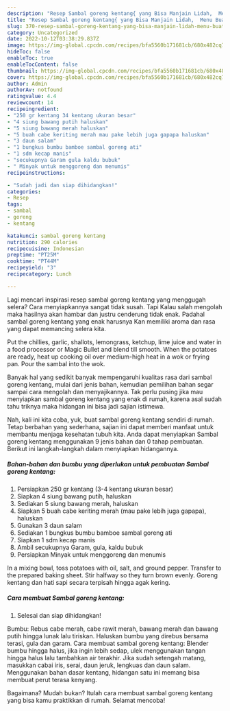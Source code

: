 ```yaml
---
description: "Resep Sambal goreng kentang{ yang Bisa Manjain Lidah,  Menu Buat lebaran"
title: "Resep Sambal goreng kentang{ yang Bisa Manjain Lidah,  Menu Buat lebaran"
slug: 370-resep-sambal-goreng-kentang-yang-bisa-manjain-lidah-menu-buat-lebaran
category: Uncategorized
date: 2022-10-12T03:38:29.837Z
image: https://img-global.cpcdn.com/recipes/bfa5560b171681cb/680x482cq70/sambal-goreng-kentang-foto-resep-utama.jpg
hideToc: false
enableToc: true
enableTocContent: false
thumbnail: https://img-global.cpcdn.com/recipes/bfa5560b171681cb/680x482cq70/sambal-goreng-kentang-foto-resep-utama.jpg
cover: https://img-global.cpcdn.com/recipes/bfa5560b171681cb/680x482cq70/sambal-goreng-kentang-foto-resep-utama.jpg
author: Admin
authorAv: notfound
ratingvalue: 4.4
reviewcount: 14
recipeingredient:
- "250 gr kentang 34 kentang ukuran besar"
- "4 siung bawang putih haluskan"
- "5 siung bawang merah haluskan"
- "5 buah cabe keriting merah mau pake lebih juga gapapa haluskan"
- "3 daun salam"
- "1 bungkus bumbu bamboe sambal goreng ati"
- "1 sdm kecap manis"
- "secukupnya Garam gula kaldu bubuk"
- " Minyak untuk menggoreng dan menumis"
recipeinstructions:

- "Sudah jadi dan siap dihidangkan!"
categories:
- Resep
tags:
- sambal
- goreng
- kentang

katakunci: sambal goreng kentang 
nutrition: 290 calories
recipecuisine: Indonesian
preptime: "PT25M"
cooktime: "PT44M"
recipeyield: "3"
recipecategory: Lunch

---
```



Lagi mencari inspirasi resep sambal goreng kentang yang menggugah selera? Cara menyiapkannya sangat tidak susah. Tapi Kalau salah mengolah maka hasilnya akan hambar dan justru cenderung tidak enak. Padahal sambal goreng kentang yang enak harusnya Kan memiliki aroma dan rasa yang dapat memancing selera kita.


Put the chillies, garlic, shallots, lemongrass, ketchup, lime juice and water in a food processor or Magic Bullet and blend till smooth. When the potatoes are ready, heat up cooking oil over medium-high heat in a wok or frying pan. Pour the sambal into the wok.

Banyak hal yang sedikit banyak mempengaruhi kualitas rasa dari sambal goreng kentang, mulai dari jenis bahan, kemudian pemilihan bahan segar sampai cara mengolah dan menyajikannya. Tak perlu pusing jika mau menyiapkan sambal goreng kentang yang enak di rumah, karena asal sudah tahu triknya maka hidangan ini bisa jadi sajian istimewa.


Nah, kali ini kita coba, yuk, buat sambal goreng kentang sendiri di rumah. Tetap berbahan yang sederhana, sajian ini dapat memberi manfaat untuk membantu menjaga kesehatan tubuh kita. Anda dapat menyiapkan Sambal goreng kentang menggunakan 9 jenis bahan dan 0 tahap pembuatan. Berikut ini langkah-langkah dalam menyiapkan hidangannya.

<!--inarticleads1-->

##### Bahan-bahan dan bumbu yang diperlukan untuk pembuatan Sambal goreng kentang:

1. Persiapkan 250 gr kentang (3-4 kentang ukuran besar)
1. Siapkan 4 siung bawang putih, haluskan
1. Sediakan 5 siung bawang merah, haluskan
1. Siapkan 5 buah cabe keriting merah (mau pake lebih juga gapapa), haluskan
1. Gunakan 3 daun salam
1. Sediakan 1 bungkus bumbu bamboe sambal goreng ati
1. Siapkan 1 sdm kecap manis
1. Ambil secukupnya Garam, gula, kaldu bubuk
1. Persiapkan  Minyak untuk menggoreng dan menumis


In a mixing bowl, toss potatoes with oil, salt, and ground pepper. Transfer to the prepared baking sheet. Stir halfway so they turn brown evenly. Goreng kentang dan hati sapi secara terpisah hingga agak kering. 

<!--inarticleads2-->

##### Cara membuat Sambal goreng kentang:


1. Selesai dan siap dihidangkan!

Bumbu: Rebus cabe merah, cabe rawit merah, bawang merah dan bawang putih hingga lunak lalu tiriskan. Haluskan bumbu yang direbus bersama terasi, gula dan garam. Cara membuat sambal goreng kentang: Blender bumbu hingga halus, jika ingin lebih sedap, ulek menggunakan tangan hingga halus lalu tambahkan air terakhir. Jika sudah setengah matang, masukkan cabai iris, serai, daun jeruk, lengkuas dan daun salam. Menggunakan bahan dasar kentang, hidangan satu ini memang bisa membuat perut terasa kenyang. 

Bagaimana? Mudah bukan? Itulah cara membuat sambal goreng kentang yang bisa kamu praktikkan di rumah. Selamat mencoba!
